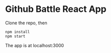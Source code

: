 # Github Battle React App

Clone the repo, then

```
npm install 
npm start
```

The app is at localhost:3000